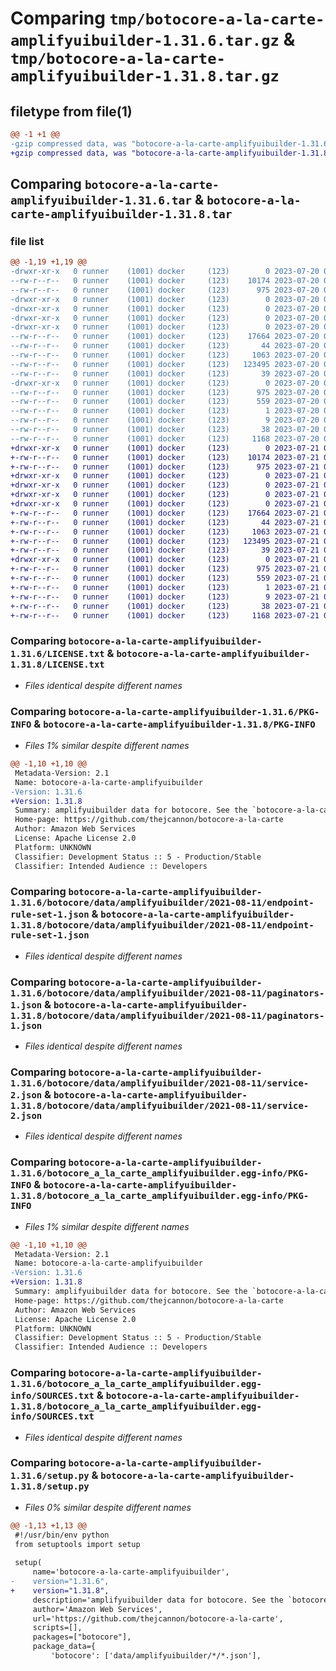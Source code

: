 # Comparing `tmp/botocore-a-la-carte-amplifyuibuilder-1.31.6.tar.gz` & `tmp/botocore-a-la-carte-amplifyuibuilder-1.31.8.tar.gz`

## filetype from file(1)

```diff
@@ -1 +1 @@
-gzip compressed data, was "botocore-a-la-carte-amplifyuibuilder-1.31.6.tar", last modified: Thu Jul 20 01:20:04 2023, max compression
+gzip compressed data, was "botocore-a-la-carte-amplifyuibuilder-1.31.8.tar", last modified: Fri Jul 21 01:21:12 2023, max compression
```

## Comparing `botocore-a-la-carte-amplifyuibuilder-1.31.6.tar` & `botocore-a-la-carte-amplifyuibuilder-1.31.8.tar`

### file list

```diff
@@ -1,19 +1,19 @@
-drwxr-xr-x   0 runner    (1001) docker     (123)        0 2023-07-20 01:20:04.118551 botocore-a-la-carte-amplifyuibuilder-1.31.6/
--rw-r--r--   0 runner    (1001) docker     (123)    10174 2023-07-20 01:20:03.000000 botocore-a-la-carte-amplifyuibuilder-1.31.6/LICENSE.txt
--rw-r--r--   0 runner    (1001) docker     (123)      975 2023-07-20 01:20:04.118551 botocore-a-la-carte-amplifyuibuilder-1.31.6/PKG-INFO
-drwxr-xr-x   0 runner    (1001) docker     (123)        0 2023-07-20 01:20:04.118551 botocore-a-la-carte-amplifyuibuilder-1.31.6/botocore/
-drwxr-xr-x   0 runner    (1001) docker     (123)        0 2023-07-20 01:20:04.118551 botocore-a-la-carte-amplifyuibuilder-1.31.6/botocore/data/
-drwxr-xr-x   0 runner    (1001) docker     (123)        0 2023-07-20 01:20:04.118551 botocore-a-la-carte-amplifyuibuilder-1.31.6/botocore/data/amplifyuibuilder/
-drwxr-xr-x   0 runner    (1001) docker     (123)        0 2023-07-20 01:20:04.118551 botocore-a-la-carte-amplifyuibuilder-1.31.6/botocore/data/amplifyuibuilder/2021-08-11/
--rw-r--r--   0 runner    (1001) docker     (123)    17664 2023-07-20 01:19:55.000000 botocore-a-la-carte-amplifyuibuilder-1.31.6/botocore/data/amplifyuibuilder/2021-08-11/endpoint-rule-set-1.json
--rw-r--r--   0 runner    (1001) docker     (123)       44 2023-07-20 01:19:55.000000 botocore-a-la-carte-amplifyuibuilder-1.31.6/botocore/data/amplifyuibuilder/2021-08-11/examples-1.json
--rw-r--r--   0 runner    (1001) docker     (123)     1063 2023-07-20 01:19:55.000000 botocore-a-la-carte-amplifyuibuilder-1.31.6/botocore/data/amplifyuibuilder/2021-08-11/paginators-1.json
--rw-r--r--   0 runner    (1001) docker     (123)   123495 2023-07-20 01:19:55.000000 botocore-a-la-carte-amplifyuibuilder-1.31.6/botocore/data/amplifyuibuilder/2021-08-11/service-2.json
--rw-r--r--   0 runner    (1001) docker     (123)       39 2023-07-20 01:19:55.000000 botocore-a-la-carte-amplifyuibuilder-1.31.6/botocore/data/amplifyuibuilder/2021-08-11/waiters-2.json
-drwxr-xr-x   0 runner    (1001) docker     (123)        0 2023-07-20 01:20:04.118551 botocore-a-la-carte-amplifyuibuilder-1.31.6/botocore_a_la_carte_amplifyuibuilder.egg-info/
--rw-r--r--   0 runner    (1001) docker     (123)      975 2023-07-20 01:20:04.000000 botocore-a-la-carte-amplifyuibuilder-1.31.6/botocore_a_la_carte_amplifyuibuilder.egg-info/PKG-INFO
--rw-r--r--   0 runner    (1001) docker     (123)      559 2023-07-20 01:20:04.000000 botocore-a-la-carte-amplifyuibuilder-1.31.6/botocore_a_la_carte_amplifyuibuilder.egg-info/SOURCES.txt
--rw-r--r--   0 runner    (1001) docker     (123)        1 2023-07-20 01:20:04.000000 botocore-a-la-carte-amplifyuibuilder-1.31.6/botocore_a_la_carte_amplifyuibuilder.egg-info/dependency_links.txt
--rw-r--r--   0 runner    (1001) docker     (123)        9 2023-07-20 01:20:04.000000 botocore-a-la-carte-amplifyuibuilder-1.31.6/botocore_a_la_carte_amplifyuibuilder.egg-info/top_level.txt
--rw-r--r--   0 runner    (1001) docker     (123)       38 2023-07-20 01:20:04.118551 botocore-a-la-carte-amplifyuibuilder-1.31.6/setup.cfg
--rw-r--r--   0 runner    (1001) docker     (123)     1168 2023-07-20 01:20:03.000000 botocore-a-la-carte-amplifyuibuilder-1.31.6/setup.py
+drwxr-xr-x   0 runner    (1001) docker     (123)        0 2023-07-21 01:21:12.422763 botocore-a-la-carte-amplifyuibuilder-1.31.8/
+-rw-r--r--   0 runner    (1001) docker     (123)    10174 2023-07-21 01:21:12.000000 botocore-a-la-carte-amplifyuibuilder-1.31.8/LICENSE.txt
+-rw-r--r--   0 runner    (1001) docker     (123)      975 2023-07-21 01:21:12.422763 botocore-a-la-carte-amplifyuibuilder-1.31.8/PKG-INFO
+drwxr-xr-x   0 runner    (1001) docker     (123)        0 2023-07-21 01:21:12.422763 botocore-a-la-carte-amplifyuibuilder-1.31.8/botocore/
+drwxr-xr-x   0 runner    (1001) docker     (123)        0 2023-07-21 01:21:12.422763 botocore-a-la-carte-amplifyuibuilder-1.31.8/botocore/data/
+drwxr-xr-x   0 runner    (1001) docker     (123)        0 2023-07-21 01:21:12.422763 botocore-a-la-carte-amplifyuibuilder-1.31.8/botocore/data/amplifyuibuilder/
+drwxr-xr-x   0 runner    (1001) docker     (123)        0 2023-07-21 01:21:12.422763 botocore-a-la-carte-amplifyuibuilder-1.31.8/botocore/data/amplifyuibuilder/2021-08-11/
+-rw-r--r--   0 runner    (1001) docker     (123)    17664 2023-07-21 01:21:06.000000 botocore-a-la-carte-amplifyuibuilder-1.31.8/botocore/data/amplifyuibuilder/2021-08-11/endpoint-rule-set-1.json
+-rw-r--r--   0 runner    (1001) docker     (123)       44 2023-07-21 01:21:06.000000 botocore-a-la-carte-amplifyuibuilder-1.31.8/botocore/data/amplifyuibuilder/2021-08-11/examples-1.json
+-rw-r--r--   0 runner    (1001) docker     (123)     1063 2023-07-21 01:21:06.000000 botocore-a-la-carte-amplifyuibuilder-1.31.8/botocore/data/amplifyuibuilder/2021-08-11/paginators-1.json
+-rw-r--r--   0 runner    (1001) docker     (123)   123495 2023-07-21 01:21:06.000000 botocore-a-la-carte-amplifyuibuilder-1.31.8/botocore/data/amplifyuibuilder/2021-08-11/service-2.json
+-rw-r--r--   0 runner    (1001) docker     (123)       39 2023-07-21 01:21:06.000000 botocore-a-la-carte-amplifyuibuilder-1.31.8/botocore/data/amplifyuibuilder/2021-08-11/waiters-2.json
+drwxr-xr-x   0 runner    (1001) docker     (123)        0 2023-07-21 01:21:12.422763 botocore-a-la-carte-amplifyuibuilder-1.31.8/botocore_a_la_carte_amplifyuibuilder.egg-info/
+-rw-r--r--   0 runner    (1001) docker     (123)      975 2023-07-21 01:21:12.000000 botocore-a-la-carte-amplifyuibuilder-1.31.8/botocore_a_la_carte_amplifyuibuilder.egg-info/PKG-INFO
+-rw-r--r--   0 runner    (1001) docker     (123)      559 2023-07-21 01:21:12.000000 botocore-a-la-carte-amplifyuibuilder-1.31.8/botocore_a_la_carte_amplifyuibuilder.egg-info/SOURCES.txt
+-rw-r--r--   0 runner    (1001) docker     (123)        1 2023-07-21 01:21:12.000000 botocore-a-la-carte-amplifyuibuilder-1.31.8/botocore_a_la_carte_amplifyuibuilder.egg-info/dependency_links.txt
+-rw-r--r--   0 runner    (1001) docker     (123)        9 2023-07-21 01:21:12.000000 botocore-a-la-carte-amplifyuibuilder-1.31.8/botocore_a_la_carte_amplifyuibuilder.egg-info/top_level.txt
+-rw-r--r--   0 runner    (1001) docker     (123)       38 2023-07-21 01:21:12.422763 botocore-a-la-carte-amplifyuibuilder-1.31.8/setup.cfg
+-rw-r--r--   0 runner    (1001) docker     (123)     1168 2023-07-21 01:21:12.000000 botocore-a-la-carte-amplifyuibuilder-1.31.8/setup.py
```

### Comparing `botocore-a-la-carte-amplifyuibuilder-1.31.6/LICENSE.txt` & `botocore-a-la-carte-amplifyuibuilder-1.31.8/LICENSE.txt`

 * *Files identical despite different names*

### Comparing `botocore-a-la-carte-amplifyuibuilder-1.31.6/PKG-INFO` & `botocore-a-la-carte-amplifyuibuilder-1.31.8/PKG-INFO`

 * *Files 1% similar despite different names*

```diff
@@ -1,10 +1,10 @@
 Metadata-Version: 2.1
 Name: botocore-a-la-carte-amplifyuibuilder
-Version: 1.31.6
+Version: 1.31.8
 Summary: amplifyuibuilder data for botocore. See the `botocore-a-la-carte` package for more info.
 Home-page: https://github.com/thejcannon/botocore-a-la-carte
 Author: Amazon Web Services
 License: Apache License 2.0
 Platform: UNKNOWN
 Classifier: Development Status :: 5 - Production/Stable
 Classifier: Intended Audience :: Developers
```

### Comparing `botocore-a-la-carte-amplifyuibuilder-1.31.6/botocore/data/amplifyuibuilder/2021-08-11/endpoint-rule-set-1.json` & `botocore-a-la-carte-amplifyuibuilder-1.31.8/botocore/data/amplifyuibuilder/2021-08-11/endpoint-rule-set-1.json`

 * *Files identical despite different names*

### Comparing `botocore-a-la-carte-amplifyuibuilder-1.31.6/botocore/data/amplifyuibuilder/2021-08-11/paginators-1.json` & `botocore-a-la-carte-amplifyuibuilder-1.31.8/botocore/data/amplifyuibuilder/2021-08-11/paginators-1.json`

 * *Files identical despite different names*

### Comparing `botocore-a-la-carte-amplifyuibuilder-1.31.6/botocore/data/amplifyuibuilder/2021-08-11/service-2.json` & `botocore-a-la-carte-amplifyuibuilder-1.31.8/botocore/data/amplifyuibuilder/2021-08-11/service-2.json`

 * *Files identical despite different names*

### Comparing `botocore-a-la-carte-amplifyuibuilder-1.31.6/botocore_a_la_carte_amplifyuibuilder.egg-info/PKG-INFO` & `botocore-a-la-carte-amplifyuibuilder-1.31.8/botocore_a_la_carte_amplifyuibuilder.egg-info/PKG-INFO`

 * *Files 1% similar despite different names*

```diff
@@ -1,10 +1,10 @@
 Metadata-Version: 2.1
 Name: botocore-a-la-carte-amplifyuibuilder
-Version: 1.31.6
+Version: 1.31.8
 Summary: amplifyuibuilder data for botocore. See the `botocore-a-la-carte` package for more info.
 Home-page: https://github.com/thejcannon/botocore-a-la-carte
 Author: Amazon Web Services
 License: Apache License 2.0
 Platform: UNKNOWN
 Classifier: Development Status :: 5 - Production/Stable
 Classifier: Intended Audience :: Developers
```

### Comparing `botocore-a-la-carte-amplifyuibuilder-1.31.6/botocore_a_la_carte_amplifyuibuilder.egg-info/SOURCES.txt` & `botocore-a-la-carte-amplifyuibuilder-1.31.8/botocore_a_la_carte_amplifyuibuilder.egg-info/SOURCES.txt`

 * *Files identical despite different names*

### Comparing `botocore-a-la-carte-amplifyuibuilder-1.31.6/setup.py` & `botocore-a-la-carte-amplifyuibuilder-1.31.8/setup.py`

 * *Files 0% similar despite different names*

```diff
@@ -1,13 +1,13 @@
 #!/usr/bin/env python
 from setuptools import setup
 
 setup(
     name='botocore-a-la-carte-amplifyuibuilder',
-    version="1.31.6",
+    version="1.31.8",
     description='amplifyuibuilder data for botocore. See the `botocore-a-la-carte` package for more info.',
     author='Amazon Web Services',
     url='https://github.com/thejcannon/botocore-a-la-carte',
     scripts=[],
     packages=["botocore"],
     package_data={
         'botocore': ['data/amplifyuibuilder/*/*.json'],
```

